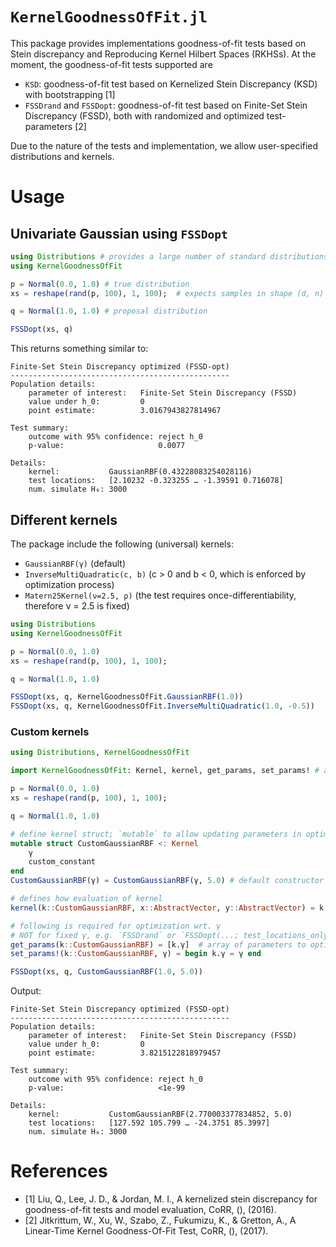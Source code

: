 # `KernelGoodnessOfFit.jl`

This package provides implementations goodness-of-fit tests based on Stein discrepancy and Reproducing Kernel Hilbert Spaces (RKHSs). At the moment, the goodness-of-fit tests supported are
- `KSD`: goodness-of-fit test based on Kernelized Stein Discrepancy (KSD) with bootstrapping [1]
- `FSSDrand` and `FSSDopt`: goodness-of-fit test based on Finite-Set Stein Discrepancy (FSSD), both with randomized and optimized test-parameters [2]

Due to the nature of the tests and implementation, we allow user-specified distributions and kernels.

# Usage
## Univariate Gaussian using `FSSDopt`
```julia
using Distributions # provides a large number of standard distributions
using KernelGoodnessOfFit

p = Normal(0.0, 1.0) # true distribution
xs = reshape(rand(p, 100), 1, 100);  # expects samples in shape (d, n) for d-dimensional data

q = Normal(1.0, 1.0) # proposal distribution

FSSDopt(xs, q)
```

This returns something similar to:

```
Finite-Set Stein Discrepancy optimized (FSSD-opt)
-------------------------------------------------
Population details:
    parameter of interest:   Finite-Set Stein Discrepancy (FSSD)
    value under h_0:         0
    point estimate:          3.0167943827814967

Test summary:
    outcome with 95% confidence: reject h_0
    p-value:                     0.0077

Details:
    kernel:           GaussianRBF(0.43228083254028116)
    test locations:   [2.10232 -0.323255 … -1.39591 0.716078]
    num. simulate H₀: 3000
```

## Different kernels
The package include the following (universal) kernels:
- `GaussianRBF(γ)` (default)
- `InverseMultiQuadratic(c, b)` (c > 0 and b < 0, which is enforced by optimization process)
- `Matern25Kernel(ν=2.5, ρ)` (the test requires once-differentiability, therefore ν = 2.5 is fixed)

```julia
using Distributions
using KernelGoodnessOfFit

p = Normal(0.0, 1.0)
xs = reshape(rand(p, 100), 1, 100);

q = Normal(1.0, 1.0)

FSSDopt(xs, q, KernelGoodnessOfFit.GaussianRBF(1.0))
FSSDopt(xs, q, KernelGoodnessOfFit.InverseMultiQuadratic(1.0, -0.5))
```

### Custom kernels
```julia
using Distributions, KernelGoodnessOfFit

import KernelGoodnessOfFit: Kernel, kernel, get_params, set_params! # allows extending `kernel` method

p = Normal(0.0, 1.0)
xs = reshape(rand(p, 100), 1, 100);

q = Normal(1.0, 1.0)

# define kernel struct; `mutable` to allow updating parameters in optimization process
mutable struct CustomGaussianRBF <: Kernel
    γ
    custom_constant
end
CustomGaussianRBF(γ) = CustomGaussianRBF(γ, 5.0) # default constructor

# defines how evaluation of kernel
kernel(k::CustomGaussianRBF, x::AbstractVector, y::AbstractVector) = k.custom_constant * exp(- 0.5 * k.γ^(-2) * sum((x - y).^2))

# following is required for optimization wrt. γ
# NOT for fixed γ, e.g. `FSSDrand` or `FSSDopt(...; test_locations_only=true)`
get_params(k::CustomGaussianRBF) = [k.γ]  # array of parameters to optimize => `custom_constant` stays fixed
set_params!(k::CustomGaussianRBF, γ) = begin k.γ = γ end

FSSDopt(xs, q, CustomGaussianRBF(1.0, 5.0))
```

Output:
```
Finite-Set Stein Discrepancy optimized (FSSD-opt)
-------------------------------------------------
Population details:
    parameter of interest:   Finite-Set Stein Discrepancy (FSSD)
    value under h_0:         0
    point estimate:          3.8215122818979457

Test summary:
    outcome with 95% confidence: reject h_0
    p-value:                     <1e-99

Details:
    kernel:           CustomGaussianRBF(2.770003377834852, 5.0)
    test locations:   [127.592 105.799 … -24.3751 85.3997]
    num. simulate H₀: 3000
```

# References
- [1] Liu, Q., Lee, J. D., & Jordan, M. I., A kernelized stein discrepancy for goodness-of-fit tests and model evaluation, CoRR, (),  (2016). 
- [2] Jitkrittum, W., Xu, W., Szabo, Z., Fukumizu, K., & Gretton, A., A Linear-Time Kernel Goodness-Of-Fit Test, CoRR, (),  (2017). 
